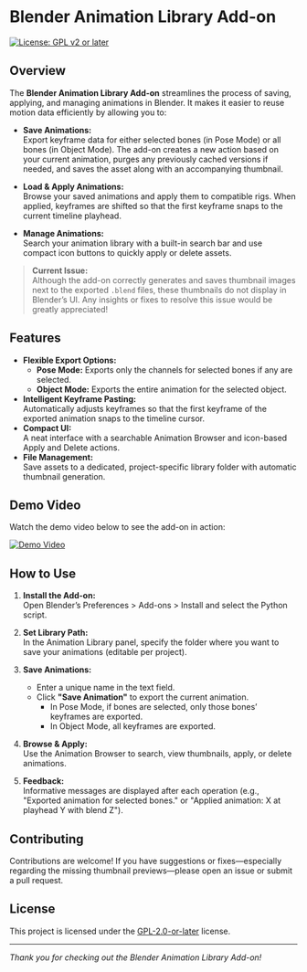 # Blender Animation Library Add-on

[![License: GPL v2 or later](https://img.shields.io/badge/License-GPL_v2%2B-blue.svg)](https://www.gnu.org/licenses/gpl-2.0.html)

## Overview

The **Blender Animation Library Add-on** streamlines the process of saving, applying, and managing animations in Blender. It makes it easier to reuse motion data efficiently by allowing you to:

- **Save Animations:**  
  Export keyframe data for either selected bones (in Pose Mode) or all bones (in Object Mode). The add-on creates a new action based on your current animation, purges any previously cached versions if needed, and saves the asset along with an accompanying thumbnail.

- **Load & Apply Animations:**  
  Browse your saved animations and apply them to compatible rigs. When applied, keyframes are shifted so that the first keyframe snaps to the current timeline playhead.

- **Manage Animations:**  
  Search your animation library with a built-in search bar and use compact icon buttons to quickly apply or delete assets.

> **Current Issue:**  
> Although the add-on correctly generates and saves thumbnail images next to the exported `.blend` files, these thumbnails do not display in Blender’s UI. Any insights or fixes to resolve this issue would be greatly appreciated!

## Features

- **Flexible Export Options:**  
  - **Pose Mode:** Exports only the channels for selected bones if any are selected.  
  - **Object Mode:** Exports the entire animation for the selected object.
- **Intelligent Keyframe Pasting:**  
  Automatically adjusts keyframes so that the first keyframe of the exported animation snaps to the timeline cursor.
- **Compact UI:**  
  A neat interface with a searchable Animation Browser and icon-based Apply and Delete actions.
- **File Management:**  
  Save assets to a dedicated, project-specific library folder with automatic thumbnail generation.

## Demo Video

Watch the demo video below to see the add-on in action:

[![Demo Video](https://github.com/user-attachments/assets/72dd3702-0d44-48d5-a101-bbff676e006a)](https://github.com/user-attachments/assets/60991e94-785f-483d-8ccb-b10344dee34d)

## How to Use

1. **Install the Add-on:**  
   Open Blender’s Preferences > Add-ons > Install and select the Python script.

2. **Set Library Path:**  
   In the Animation Library panel, specify the folder where you want to save your animations (editable per project).

3. **Save Animations:**  
   - Enter a unique name in the text field.
   - Click **"Save Animation"** to export the current animation.  
     - In Pose Mode, if bones are selected, only those bones’ keyframes are exported.
     - In Object Mode, all keyframes are exported.
4. **Browse & Apply:**  
   Use the Animation Browser to search, view thumbnails, apply, or delete animations.
5. **Feedback:**  
   Informative messages are displayed after each operation (e.g., "Exported animation for selected bones." or "Applied animation: X at playhead Y with blend Z").

## Contributing

Contributions are welcome! If you have suggestions or fixes—especially regarding the missing thumbnail previews—please open an issue or submit a pull request.

## License

This project is licensed under the [GPL-2.0-or-later](https://www.gnu.org/licenses/gpl-2.0.html) license.

---

*Thank you for checking out the Blender Animation Library Add-on!*
